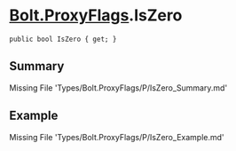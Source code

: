 # [Bolt.ProxyFlags](Types/Bolt.ProxyFlags.md).IsZero
`public bool IsZero { get; }`
## Summary
Missing File 'Types/Bolt.ProxyFlags/P/IsZero_Summary.md'
## Example
Missing File 'Types/Bolt.ProxyFlags/P/IsZero_Example.md'
